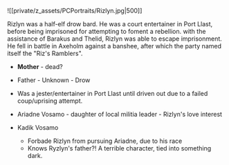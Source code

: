 ![[private/z_assets/PCPortraits/Rizlyn.jpg|500]]

Rizlyn was a half-elf drow bard. He was a court entertainer in Port Llast, before being imprisoned for attempting to foment a rebellion. with the assistance of Barakus and Thelid, Rizlyn was able to escape imprisonment. He fell in battle in Axeholm against a banshee, after which the party named itself the "Riz's Ramblers".

- **Mother** - dead?
- Father - Unknown - Drow
- Was a jester/entertainer in Port Llast until driven out due to a failed coup/uprising attempt.
- Ariadne Vosamo - daughter of local militia leader - Rizlyn's love interest
- Kadik Vosamo
    
    - Forbade Rizlyn from pursuing Ariadne, due to his race
    - Knows Ryzlyn's father?! A terrible character, tied into something dark.